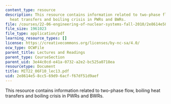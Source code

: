```yaml
---
content_type: resource
description: This resource contains information related to two-phase flow, boiling
  heat transfers and boiling crisis in PWRs and BWRs.
file: /courses/22-06-engineering-of-nuclear-systems-fall-2010/2e8614e58cc569d96acff67df51d9aef_MIT22_06F10_lec13.pdf
file_size: 1961023
file_type: application/pdf
learning_resource_types: []
license: https://creativecommons.org/licenses/by-nc-sa/4.0/
ocw_type: OCWFile
parent_title: Lectures and Readings
parent_type: CourseSection
parent_uid: 3e44c0cd-e41a-0732-a2e2-bc525a0718ea
resourcetype: Document
title: MIT22_06F10_lec13.pdf
uid: 2e8614e5-8cc5-69d9-6acf-f67df51d9aef
---
```

This resource contains information related to two-phase flow, boiling heat transfers and boiling crisis in PWRs and BWRs.